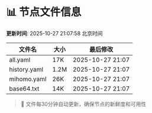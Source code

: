 # 📊 节点文件信息

**更新时间**: 2025-10-27 21:07:58 北京时间

| 文件名 | 大小 | 最后修改 |
|--------|------|----------|
| all.yaml | 17K | 2025-10-27 21:07 |
| history.yaml | 1.2M | 2025-10-27 21:07 |
| mihomo.yaml | 26K | 2025-10-27 21:07 |
| base64.txt | 14K | 2025-10-27 21:07 |

> 🔄 文件每30分钟自动更新，确保节点的新鲜度和可用性

